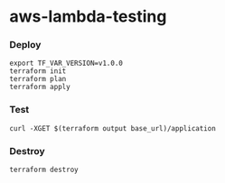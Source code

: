# aws-lambda-testing

### Deploy

```
export TF_VAR_VERSION=v1.0.0
terraform init
terraform plan
terraform apply
```

### Test

```
curl -XGET $(terraform output base_url)/application
```

### Destroy

```
terraform destroy
```

